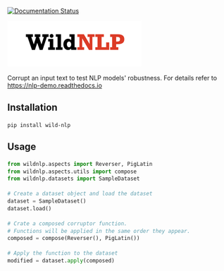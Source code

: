 [![Documentation Status](https://readthedocs.org/projects/nlp-demo/badge/?version=latest)](https://nlp-demo.readthedocs.io/en/latest/?badge=latest)

![alt wildnlp-logo](logo.png)  

Corrupt an input text to test NLP models' robustness.
For details refer to https://nlp-demo.readthedocs.io

## Installation
`pip install wild-nlp`

## Usage
```python
from wildnlp.aspects import Reverser, PigLatin
from wildnlp.aspects.utils import compose
from wildnlp.datasets import SampleDataset

# Create a dataset object and load the dataset
dataset = SampleDataset()
dataset.load()

# Crate a composed corruptor function.
# Functions will be applied in the same order they appear.
composed = compose(Reverser(), PigLatin())

# Apply the function to the dataset
modified = dataset.apply(composed)
```
